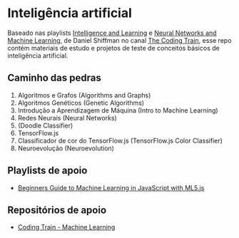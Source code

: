 # Inteligência artificial

Baseado nas playlists [Intelligence and Learning](https://www.youtube.com/playlist?list=PLRqwX-V7Uu6YJ3XfHhT2Mm4Y5I99nrIKX) e [Neural Networks and Machine Learning](https://www.youtube.com/user/shiffman/playlists?view=50&sort=dd&shelf_id=16), de Daniel Shiffman no canal [The Coding Train](https://www.youtube.com/user/shiffman), esse repo contém materiais de estudo e projetos de teste de conceitos básicos de inteligência artificial.

## Caminho das pedras
1. Algoritmos e Grafos (Algorithms and Graphs)
1. Algoritmos Genéticos (Genetic Algorithms)
1. Introdução a Aprendizagem de Máquina (Intro to Machine Learning)
1. Redes Neurais (Neural Networks)
1. (Doodle Classifier)
1. TensorFlow.js
1. Classificador de cor do TensorFlow.js (TensorFlow.js Color Classifier)
1. Neuroevolução (Neuroevolution)

## Playlists de apoio
- [Beginners Guide to Machine Learning in JavaScript with ML5.js](https://www.youtube.com/playlist?list=PLRqwX-V7Uu6YPSwT06y_AEYTqIwbeam3y)

## Repositórios de apoio
- [Coding Train - Machine Learning](https://github.com/CodingTrain/Machine-Learning)
